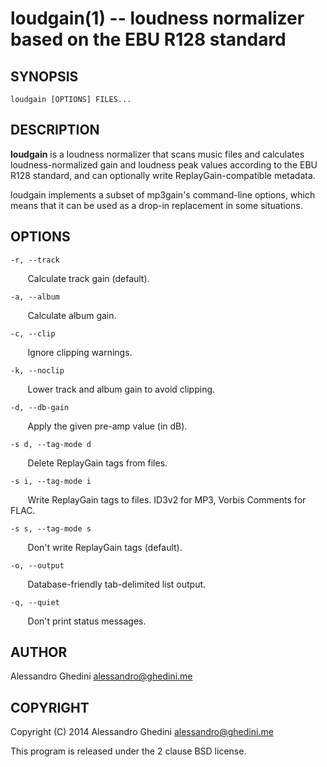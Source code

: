 loudgain(1) -- loudness normalizer based on the EBU R128 standard
=================================================================

## SYNOPSIS

`loudgain [OPTIONS] FILES...`

## DESCRIPTION

**loudgain** is a loudness normalizer that scans music files and calculates
loudness-normalized gain and loudness peak values according to the EBU R128
standard, and can optionally write ReplayGain-compatible metadata.

loudgain implements a subset of mp3gain's command-line options, which means that
it can be used as a drop-in replacement in some situations.

## OPTIONS

`-r, --track`

&nbsp;&nbsp;&nbsp;&nbsp;&nbsp;&nbsp;
Calculate track gain (default).

`-a, --album`

&nbsp;&nbsp;&nbsp;&nbsp;&nbsp;&nbsp;
Calculate album gain.

`-c, --clip`

&nbsp;&nbsp;&nbsp;&nbsp;&nbsp;&nbsp;
Ignore clipping warnings.

`-k, --noclip`

&nbsp;&nbsp;&nbsp;&nbsp;&nbsp;&nbsp;
Lower track and album gain to avoid clipping.

`-d, --db-gain`

&nbsp;&nbsp;&nbsp;&nbsp;&nbsp;&nbsp;
Apply the given pre-amp value (in dB).

`-s d, --tag-mode d`

&nbsp;&nbsp;&nbsp;&nbsp;&nbsp;&nbsp;
Delete ReplayGain tags from files.

`-s i, --tag-mode i`

&nbsp;&nbsp;&nbsp;&nbsp;&nbsp;&nbsp;
Write ReplayGain tags to files. ID3v2 for MP3, Vorbis Comments for FLAC.

`-s s, --tag-mode s`

&nbsp;&nbsp;&nbsp;&nbsp;&nbsp;&nbsp;
Don't write ReplayGain tags (default).

`-o, --output`

&nbsp;&nbsp;&nbsp;&nbsp;&nbsp;&nbsp;
Database-friendly tab-delimited list output.

`-q, --quiet`

&nbsp;&nbsp;&nbsp;&nbsp;&nbsp;&nbsp;
Don't print status messages.

## AUTHOR ##

Alessandro Ghedini <alessandro@ghedini.me>

## COPYRIGHT ##

Copyright (C) 2014 Alessandro Ghedini <alessandro@ghedini.me>

This program is released under the 2 clause BSD license.
